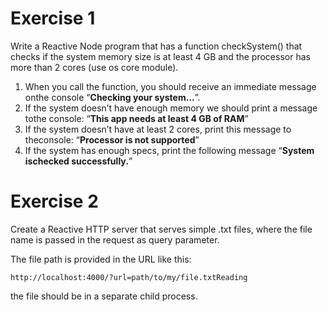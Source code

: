 # Exercise 1
Write a Reactive Node program that has a function checkSystem() that checks if the system memory size is at least 4 GB and the processor has more than 2 cores (use os core module).

1. When you call the function, you should receive an immediate message onthe console “**Checking your system…**”.
2. If the system doesn’t have enough memory we should print a message tothe console: “**This app needs at least 4 GB of RAM**”
3. If the system doesn’t have at least 2 cores, print this message to theconsole: “**Processor is not supported**”
4. If the system has enough specs, print the following message “**System ischecked successfully.**”
# Exercise 2
Create a Reactive HTTP server that serves simple .txt files, where the file name is passed in the request as query parameter.

The file path is provided in the URL like this: 

	http://localhost:4000/?url=path/to/my/file.txtReading 

the file should be in a separate child process.
